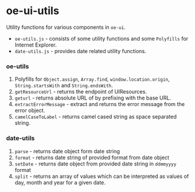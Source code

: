 # oe-ui-utils

Utility functions for various components in `oe-ui`.

* `oe-utils.js` - consists of some utility functions and some `Polyfills` for Internet Explorer.
* `date-utils.js` - provides date related utility functions.

### oe-utils
1. Polyfills for `Object.assign`, `Array.find`, `window.location.origin`, `String.startsWith` and `String.endsWith`.
1. `getResourceUrl` -  returns the endpoint of UIResources.
1. `geturl` - returns absolute URL of by prefixing with the base URL.
1. `extractErrorMessage` - extract and returns the error message from the error object.
1. `camelCaseToLabel` - returns camel cased string as space separated string.

### date-utils
1. `parse` - returns date object form date string
1. `format` - returns date string of provided format from date object
1. `setDate`  - returns date object from provided date string in `ddmmyyyy` format
1. `split` - returns an array of values which can be interpreted as values of day, month and year for a given date.